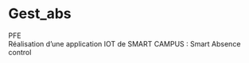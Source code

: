 # Gest_abs
PFE           
Réalisation d’une application IOT de SMART CAMPUS :
           Smart Absence control
